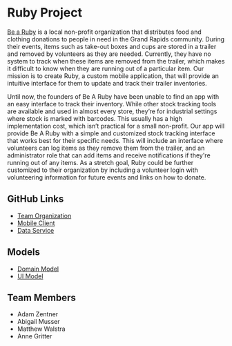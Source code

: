 # Ruby Project

[Be a Ruby](https://www.bearuby.org/) is a local non-profit organization that distributes food and clothing donations to people in need in the Grand Rapids community. During their events, items such as take-out boxes and cups are stored in a trailer and removed by volunteers as they are needed. Currently, they have no system to track when these items are removed from the trailer, which makes it difficult to know when they are running out of a particular item. Our mission is to create Ruby, a custom mobile application, that will provide an intuitive interface for them to update and track their trailer inventories.

Until now, the founders of Be A Ruby have been unable to find an app with an easy interface to track their inventory. While other stock tracking tools are available and used in almost every store, they’re for industrial settings where stock is marked with barcodes. This usually has a high implementation cost, which isn’t practical for a small non-profit. Our app will provide Be A Ruby with a simple and customized stock tracking interface that works best for their specific needs. This will include an interface where volunteers can log items as they remove them from the trailer, and an administrator role that can add items and receive notifications if they're running out of any items. As a stretch goal, Ruby could be further customized to their organization by including a volunteer login with volunteering information for future events and links on how to donate.
## GitHub Links
- [Team Organization](https://github.com/calvin-cs262-fall2022-teamA)
- [Mobile Client](https://github.com/calvin-cs262-fall2022-teamA/Ruby-Client)
- [Data Service](https://github.com/calvin-cs262-fall2022-teamA/Ruby-Service)

## Models
- [Domain Model](https://github.com/calvin-cs262-fall2022-teamA/Ruby-Project/blob/main/Documents/Domain_Model.jpg)
- [UI Model](https://github.com/calvin-cs262-fall2022-teamA/Ruby-Project/tree/main/Documents/UI_Model.pdf)

## Team Members
- Adam Zentner
- Abigail Musser
- Matthew Walstra
- Anne Gritter
